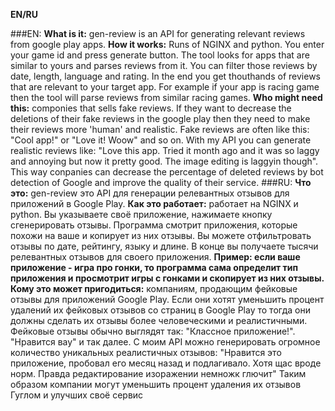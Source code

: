 **EN/RU**

###EN:
  **What is it:** gen-review is an API for generating relevant reviews from google play apps.
  **How it works:** Runs of NGINX and python. You enter your game id and press generate button. The tool looks for apps that are similar to yours and parses reviews from it.
  You can filter those reviews by date, length, language and rating.
  In the end you get thouthands of reviews that are relevant to your target app.
  For example if your app is racing game then the tool will parse reviews from similar racing games.
  **Who might need this:** componies that sells fake reviews. If they want to decrease the deletions of their fake reviews in the google play then they need to make their reviews more 'human' and realistic.
  Fake reviews are often like this: "Cool app!" or "Love it! Woow" and so on. With my API you can generate realistic reviews like: "Love this app. Tried it month ago and it was so laggy and annoying but now it pretty good. The image editing is laggyin though".
  This way conpanies can decrease the percentage of deleted reviews by bot detection of Google and improve the quality of their service.
###RU:
  **Что это:** gen-review это API для генерации релевантных отзывов для приложений в Google Play.
  **Как это работает:** работает на NGINX и python. Вы указываете своё приложение, нажимаете кнопку сгенерировать отзывы.
  Программа смотрит приложения, которые похожи на ваше и копирует из них отзывы.
  Вы можете отфильтровать отзывы по дате, рейтингу, языку и длине.
  В конце вы получаете тысячи релевантных отзывов для своего приложения.
  **Пример: если ваше приложение - игра про гонки, то программа сама определит тип приложения и просмотрит игры с гонками и скопирует из них отзывы.
  Кому это может пригодиться:** компаниям, продающим фейковые отзывы для приложений Google Play. Если они хотят уменьшить процент удалений их фейковых отзывов со страниц в Google Play то тогда они должны сделать их отзывы более человеческими и реалистичными.
  Фейковые отзывы обычно выглядят так: "Классное приложение!". "Нравится вау" и так далее. С моим API можно генерировать огромное количество уникальных реалистичных отзывов: "Нравится это приложение, пробовал его месяц назад и подлагивало. Хотя щас вроде норм. Правда редактирование изоражении немножк глючит"
  Таким образом компании могут уменьшить процент удаления их отзывов Гуглом и улучших своё сервис
